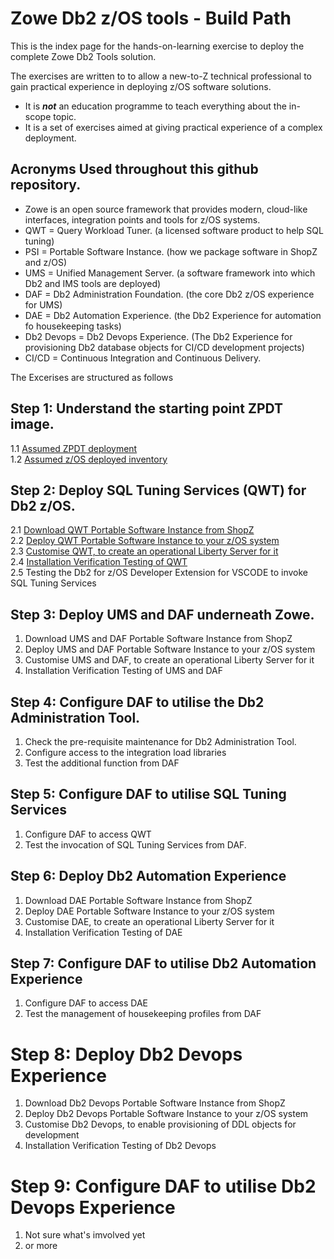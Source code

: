 # Zowe Db2 z/OS tools - Build Path

This is the index page for the hands-on-learning exercise to deploy the complete Zowe Db2 Tools solution. 

The exercises are written to to allow a new-to-Z technical professional to gain practical experience in deploying z/OS software solutions.
* It is ***not*** an education programme to teach everything about the in-scope topic.
* It is a set of exercises aimed at giving practical experience of a complex deployment.

## Acronyms Used throughout this github repository.
* Zowe is an open source framework that provides modern, cloud-like interfaces, integration points and tools for z/OS systems.
* QWT = Query Workload Tuner. (a licensed software product to help SQL tuning)
* PSI = Portable Software Instance. (how we package software in ShopZ and z/OS)
* UMS = Unified Management Server. (a software framework into which Db2 and IMS tools are deployed)
* DAF = Db2 Administration Foundation. (the core Db2 z/OS experience for UMS)
* DAE = Db2 Automation Experience. (the Db2 Experience for automation fo housekeeping tasks)
* Db2 Devops = Db2 Devops Experience. (The Db2 Experience for provisioning Db2 database objects for CI/CD development projects)
* CI/CD = Continuous Integration and Continuous Delivery.

The Excerises are structured as follows

## Step 1: Understand the starting point ZPDT image.
1.1 [Assumed ZPDT deployment](https://github.com/zeditor01/zowe_db2_tools/blob/main/docs/1.1%20Assumed%20ZPDT%20Deployment.md)  
1.2 [Assumed z/OS deployed inventory](https://github.com/zeditor01/zowe_db2_tools/blob/main/docs/1.2%20Assumed%20zOS%20Inventory.md)  

## Step 2: Deploy SQL Tuning Services (QWT) for Db2 z/OS.
2.1 [Download QWT Portable Software Instance from ShopZ](https://github.com/zeditor01/zowe_db2_tools/blob/main/docs/2.1%20QWT%20Download.md)<br>
2.2 [Deploy QWT Portable Software Instance to your z/OS system](https://github.com/zeditor01/zowe_db2_tools/blob/main/docs/qwt_deploy.md)<br>
2.3 [Customise QWT, to create an operational Liberty Server for it](https://github.com/zeditor01/zowe_db2_tools/blob/main/docs/qwt_customise.md)<br>
2.4 [Installation Verification Testing of QWT](https://github.com/zeditor01/zowe_db2_tools/blob/main/docs/qwt_ivp.md)<br>
2.5 Testing the Db2 for z/OS Developer Extension for VSCODE to invoke SQL Tuning Services<br>

## Step 3: Deploy UMS and DAF underneath Zowe.
1. Download UMS and DAF Portable Software Instance from ShopZ
2. Deploy UMS and DAF Portable Software Instance to your z/OS system
3. Customise UMS and DAF, to create an operational Liberty Server for it
4. Installation Verification Testing of UMS and DAF
  
## Step 4: Configure DAF to utilise the Db2 Administration Tool.
1. Check the pre-requisite maintenance for Db2 Administration Tool.
2. Configure access to the integration load libraries
3. Test the additional function from DAF

## Step 5: Configure DAF to utilise SQL Tuning Services
1. Configure DAF to access QWT
2. Test the invocation of SQL Tuning Services from DAF.

## Step 6: Deploy Db2 Automation Experience
1. Download DAE Portable Software Instance from ShopZ
2. Deploy DAE Portable Software Instance to your z/OS system
3. Customise DAE, to create an operational Liberty Server for it
4. Installation Verification Testing of DAE

## Step 7: Configure DAF to utilise Db2 Automation Experience
1. Configure DAF to access DAE
2. Test the management of housekeeping profiles from DAF

# Step 8: Deploy Db2 Devops Experience
1. Download Db2 Devops Portable Software Instance from ShopZ
2. Deploy Db2 Devops Portable Software Instance to your z/OS system
3. Customise Db2 Devops, to enable provisioning of DDL objects for development
4. Installation Verification Testing of Db2 Devops

# Step 9: Configure DAF to utilise Db2 Devops Experience
1. Not sure what's imvolved yet
2. or more


